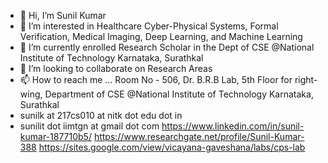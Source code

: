 - 👋 Hi, I’m Sunil Kumar
- 👀 I’m interested in Healthcare Cyber-Physical Systems, Formal Verification, Medical Imaging, Deep Learning, and Machine Learning
- 🌱 I’m currently enrolled Research Scholar in the Dept of CSE @National Institute of Technology Karnataka, Surathkal
- 💞️ I’m looking to collaborate on Research Areas
- 📫 How to reach me ... Room No - 506, Dr. B.R.B Lab, 5th Floor for right-wing, Department of CSE @National Institute of Technology Karnataka, Surathkal
- sunilk at 217cs010 at nitk dot edu dot in
- sunilit dot iimtgn at gmail dot com
https://www.linkedin.com/in/sunil-kumar-187710b5/
https://www.researchgate.net/profile/Sunil-Kumar-388
https://sites.google.com/view/vicayana-gaveshana/labs/cps-lab
<!---
You can click the Preview link to take a look at your changes.
--->
